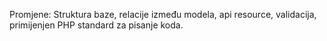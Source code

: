 Promjene:
Struktura baze, relacije između modela, api resource, validacija, primijenjen PHP standard za pisanje koda.
